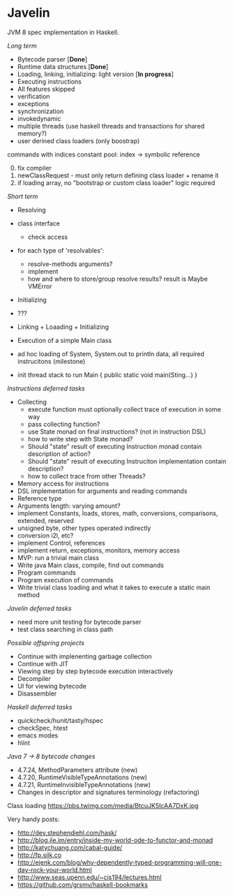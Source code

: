 Javelin
=======
JVM 8 spec implementation in Haskell.

*Long term*
* Bytecode parser [**Done**]
* Runtime data structures [**Done**]
* Loading, linking, initializing: light version [**In progress**]
* Executing instructions
* All features skipped
 * verification
 * exceptions
 * synchronization
 * invokedynamic
 * multiple threads (use haskell threads and transactions for shared memory?)
 * user derined class loaders (only boostrap)

commands with indices
constant pool: index -> symbolic reference

0. fix compiler
1. newClassRequest - must only return defining class loader + rename it
2. if loading array, no "bootstrap or custom class loader" logic required

*Short term*
* Resolving
 * class interface
   * check access
 * for each type of 'resolvables':
   * resolve-methods arguments?
   * implement
   * how and where to store/group resolve results? result is Maybe VMError
* Initializing
 * ???
* Linking + Loaading + Initializing
* Execution of a simple Main class


* ad hoc loading of System, System.out to println data, all required instrucitons (milestone)
* init thread stack to run Main { public static void main(Sting...) }

*Instructions deferred tasks*
* Collecting
  * execute function must optionally collect trace of execution in some way
  * pass collecting function?
  * use State monad on final instructions? (not in instruction DSL)
  * how to write step with State monad?
  * Should "state" result of executing Instruction monad contain description of action?
  * Should "state" result of executing Instruciton implementation contain description?
  * how to collect trace from other Threads?
 * Memory access for instructions
 * DSL implementation for arguments and reading commands
 * Reference type
 * Arguments length: varying amount?
 * implement Constants, loads, stores, math, conversions, comparisons, extended, reserved
 * unsigned byte, other types operated indirectly
 * conversion i2l, etc?
 * implement Control, references
 * implement return, exceptions, monitors, memory access
* MVP: run a trivial main class
 * Write java Main class, compile, find out commands
 * Program commands
 * Program execution of commands
 * Write trivial class loading and what it takes to execute a static main method

*Javelin deferred tasks*
* need more unit testing for bytecode parser
* test class searching in class path

*Possible offspring projects*
* Continue with implenenting garbage collection
* Continue with JIT
* Viewing step by step bytecode execution interactively
* Decompiler
* UI for viewing bytecode
* Disassembler

*Haskell deferred tasks*
* quickcheck/hunit/tasty/hspec
* checkSpec, htest
* emacs modes
* hlint

*Java 7 -> 8 bytecode changes*
* 4.7.24, MethodParameters attribute (new)
* 4.7.20, RuntimeVisibleTypeAnnotations (new)
* 4.7.21, RuntimeInvisibleTypeAnnotations (new)
* Changes in descriptor and signatures terminology (refactoring)

Class loading https://pbs.twimg.com/media/BtcuJK5IcAA7DxK.jpg

Very handy posts:
* http://dev.stephendiehl.com/hask/
* http://blog.jle.im/entry/inside-my-world-ode-to-functor-and-monad
* http://katychuang.com/cabal-guide/
* http://fp.silk.co
* http://ejenk.com/blog/why-dependently-typed-programming-will-one-day-rock-your-world.html
* http://www.seas.upenn.edu/~cis194/lectures.html
* https://github.com/grsmv/haskell-bookmarks